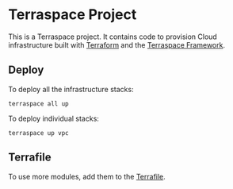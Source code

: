 # Terraspace Project

This is a Terraspace project. It contains code to provision Cloud infrastructure built with [Terraform](https://www.terraform.io/) and the [Terraspace Framework](https://terraspace.cloud/).

## Deploy

To deploy all the infrastructure stacks:

    terraspace all up

To deploy individual stacks:

    terraspace up vpc

## Terrafile

To use more modules, add them to the [Terrafile](https://terraspace.cloud/docs/terrafile/).
